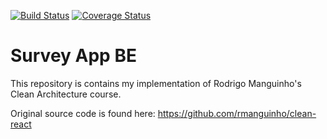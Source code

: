 ﻿[![Build Status](https://app.travis-ci.com/DiegoSalas27/ReactJS-Hooks-TDD-Clean-Architecture-SOLID-e-Patterns.svg?branch=main)](https://app.travis-ci.com/DiegoSalas27/ReactJS-Hooks-TDD-Clean-Architecture-SOLID-e-Patterns)
[![Coverage Status](https://coveralls.io/repos/github/DiegoSalas27/ReactJS-Hooks-TDD-Clean-Architecture-SOLID-e-Patterns/badge.svg)](https://coveralls.io/github/DiegoSalas27/ReactJS-Hooks-TDD-Clean-Architecture-SOLID-e-Patterns)

# Survey App BE

This repository is contains my implementation of Rodrigo Manguinho's Clean Architecture course.

Original source code is found here: https://github.com/rmanguinho/clean-react

